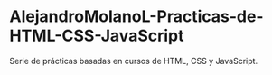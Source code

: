 # AlejandroMolanoL-Practicas-de-HTML-CSS-JavaScript
Serie de prácticas basadas en cursos de HTML, CSS y JavaScript.
